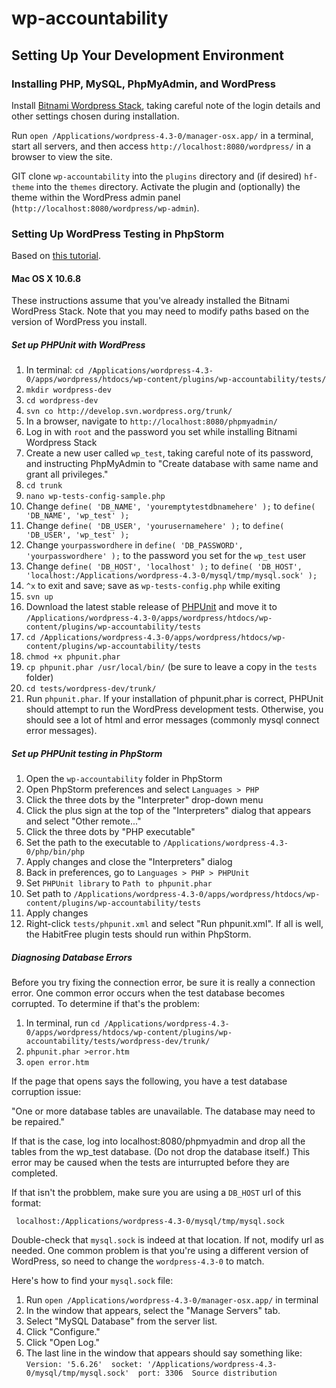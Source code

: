 # wp-accountability

## Setting Up Your Development Environment

### Installing PHP, MySQL, PhpMyAdmin, and WordPress

Install [Bitnami Wordpress Stack](https://bitnami.com/stack/wordpress), taking careful 
note of the login details and other settings chosen during installation.

Run `open /Applications/wordpress-4.3-0/manager-osx.app/` in a terminal, start all servers, and then access 
`http://localhost:8080/wordpress/` in a browser to view the site.

GIT clone `wp-accountability` into the `plugins` directory and (if desired) `hf-theme` into the `themes` directory.
Activate the plugin and (optionally) the theme within the WordPress admin panel 
(`http://localhost:8080/wordpress/wp-admin`).

### Setting Up WordPress Testing in PhpStorm

Based on [this tutorial](http://codesymphony.co/writing-wordpress-plugin-unit-tests/).

#### Mac OS X 10.6.8

These instructions assume that you've already installed the Bitnami WordPress Stack. Note that you may need to modify paths based on the version of WordPress you install.

##### Set up PHPUnit with WordPress

1. In terminal: 
`cd /Applications/wordpress-4.3-0/apps/wordpress/htdocs/wp-content/plugins/wp-accountability/tests/`
2. `mkdir wordpress-dev`
3. `cd wordpress-dev`
4. `svn co http://develop.svn.wordpress.org/trunk/`
5. In a browser, navigate to `http://localhost:8080/phpmyadmin/`
6. Log in with `root` and the password you set while installing Bitnami Wordpress Stack
7. Create a new user called `wp_test`, taking careful note of its password, and instructing PhpMyAdmin to 
"Create database with same name and grant all privileges."
8. `cd trunk`
9. `nano wp-tests-config-sample.php`
10. Change `define( 'DB_NAME', 'youremptytestdbnamehere' );` to `define( 'DB_NAME', 'wp_test' );`
11. Change `define( 'DB_USER', 'yourusernamehere' );` to `define( 'DB_USER', 'wp_test' );`
12. Change `yourpasswordhere` in `define( 'DB_PASSWORD', 'yourpasswordhere' );` to the password you set for the `wp_test` user
13. Change `define( 'DB_HOST', 'localhost' );` to `define( 'DB_HOST', 'localhost:/Applications/wordpress-4.3-0/mysql/tmp/mysql.sock' );`
14. `^x` to exit and save; save as `wp-tests-config.php` while exiting
15. `svn up`
16. Download the latest stable release of [PHPUnit](https://phpunit.de/index.html) and move it to 
`/Applications/wordpress-4.3-0/apps/wordpress/htdocs/wp-content/plugins/wp-accountability/tests`
16. `cd /Applications/wordpress-4.3-0/apps/wordpress/htdocs/wp-content/plugins/wp-accountability/tests`
17. `chmod +x phpunit.phar`
18. `cp phpunit.phar /usr/local/bin/` (be sure to leave a copy in the `tests` folder)
19. `cd tests/wordpress-dev/trunk/`
20. Run `phpunit.phar`. If your installation of phpunit.phar is correct, PHPUnit should attempt to run the WordPress development tests. Otherwise, you should see a lot of html and error messages (commonly mysql connect error messages).

##### Set up PHPUnit testing in PhpStorm

1. Open the `wp-accountability` folder in PhpStorm
2. Open PhpStorm preferences and select `Languages > PHP`
3. Click the three dots by the "Interpreter" drop-down menu
4. Click the plus sign at the top of the "Interpreters" dialog that appears and select "Other remote..."
5. Click the three dots by "PHP executable"
6. Set the path to the executable to `/Applications/wordpress-4.3-0/php/bin/php`
7. Apply changes and close the "Interpreters" dialog
8. Back in preferences, go to `Languages > PHP > PHPUnit`
9. Set `PHPUnit library` to `Path to phpunit.phar`
10. Set path to `/Applications/wordpress-4.3-0/apps/wordpress/htdocs/wp-content/plugins/wp-accountability/tests`
11. Apply changes
12. Right-click `tests/phpunit.xml` and select "Run phpunit.xml". If all is well, the HabitFree plugin tests should run within PhpStorm.

##### Diagnosing Database Errors

Before you try fixing the connection error, be sure it is really a connection error. One common error occurs when the test database becomes corrupted. To determine if that's the problem:

1. In terminal, run `cd /Applications/wordpress-4.3-0/apps/wordpress/htdocs/wp-content/plugins/wp-accountability/tests/wordpress-dev/trunk/`
2. `phpunit.phar >error.htm`
3. `open error.htm`

If the page that opens says the following, you have a test database corruption issue:

"One or more database tables are unavailable. The database may need to be repaired."

If that is the case, log into localhost:8080/phpmyadmin and drop all the tables from the wp_test database. (Do not drop the database itself.) This error may be caused when the tests are inturrupted before they are completed.

If that isn't the probblem, make sure you are using a `DB_HOST` url of this format:

     localhost:/Applications/wordpress-4.3-0/mysql/tmp/mysql.sock

Double-check that `mysql.sock` is indeed at that location. If not, modify url as needed. One common problem is that you're using a different version of WordPress, so need to change the `wordpress-4.3-0` to match.

Here's how to find your `mysql.sock` file:

1. Run `open /Applications/wordpress-4.3-0/manager-osx.app/` in terminal
2. In the window that appears, select the "Manage Servers" tab.
3. Select "MySQL Database" from the server list.
4. Click "Configure."
5. Click "Open Log."
6. The last line in the window that appears should say something like: `Version: '5.6.26'  socket: '/Applications/wordpress-4.3-0/mysql/tmp/mysql.sock'  port: 3306  Source distribution`
